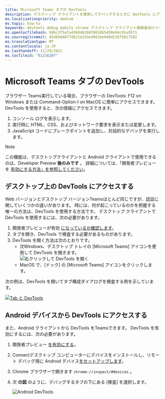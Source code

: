 ```yaml
---
title: Microsoft Teams タブの DevTools
description: デスクトップ クライアントを使用してデバッグするときに DevTools にアクセスMicrosoft Teams説明します。
ms.localizationpriority: medium
ms.topic: how-to
keywords: devtools debug mobile chrome デスクトップ クライアント開発者向けツール タブ
ms.openlocfilehash: b9bc3f5afa43684b260f8618b5450e94c91e95f1
ms.sourcegitcommit: 85d0584877db21e2d3e49d3ee940d22675617582
ms.translationtype: MT
ms.contentlocale: ja-JP
ms.lasthandoff: 11/29/2021
ms.locfileid: "61216207"
---
```

# <a name="devtools-for-microsoft-teams-tabs"></a>Microsoft Teams タブの DevTools

ブラウザー Teams実行している場合、ブラウザーの DevTools: F12 on Windows または Command-Option-I on MacOS に簡単にアクセスできます。 DevTools を使用すると、次の情報にアクセスできます。

1. コンソール ログを表示します。
1. 実行時に HTML、CSS、およびネットワーク要求を表示または変更します。
1. JavaScript コードにブレークポイントを追加し、対話的なデバッグを実行します。

> [!NOTE]
> この機能は、デスクトップクライアントと Android クライアントで使用できるのは、Developer Preview **後のみです** 。 詳細については、「開発者プレビューを [有効にする方法」を参照してください](~/resources/dev-preview/developer-preview-intro.md)。

## <a name="access-devtools-on-the-desktop"></a>デスクトップ上の DevTools にアクセスする

Web バージョンとデスクトップ バージョンTeamsほとんど同じですが、認証に関していくつかの違いがあります。 時には、何が起こっているのかを把握する唯一の方法は、DevTools を使用する方法です。 デスクトップ クライアントで DevTools を使用するには、次の必要があります。

1. 開発者プレビューが有効 [になっているか確認します](~/resources/dev-preview/developer-preview-intro.md)。
1. タブを開き、DevTools で検査する必要があるものがあります。
1. DevTools を開く方法は次のとおりです。
    * 次Windows、デスクトップ トレイの [Microsoft Teams] アイコンを使用して DevTools を開きます。<br>
  ![右クリックして DevTools を開く](~/assets/images/dev-preview/devtools-right-click.png)
    * MacOS で、[ドック] の [Microsoft Teams] アイコンをクリックします。

次の例は、DevTools を開いてタブ構成ダイアログを検査する例を示しています。

   [![Tab と DevTools](~/assets/images/dev-preview/tab-and-devtools.png)](~/assets/images/dev-preview/tab-and-devtools.png#lightbox)

## <a name="access-devtools-from-an-android-device"></a>Android デバイスから DevTools にアクセスする

また、Android クライアントから DevTools をTeamsできます。 DevTools を有効にするには、次の必要があります。

1. 開発者プレビュー [を有効にする](~/resources/dev-preview/developer-preview-intro.md)。
1. Connectデスクトップ コンピューターにデバイスをインストールし、リモート デバッグ用に Android デバイス[をセットアップします](https://developers.google.com/web/tools/chrome-devtools/remote-debugging/)。
1. Chrome ブラウザーで開きます `chrome://inspect/#devices` 。
1. 次 **の図** のように、デバッグするタブの下にある [検査] を選択します。

   ![Android DevTools](~/assets/images/android-devtools.png)
